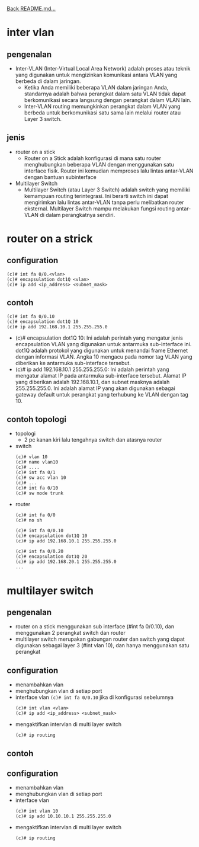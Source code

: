 <a href="../../README.md#back">Back README.md...</a>

# inter vlan
## pengenalan
- Inter-VLAN (Inter-Virtual Local Area Network) adalah proses atau teknik yang digunakan untuk mengizinkan komunikasi antara VLAN yang berbeda di dalam jaringan. 
  - Ketika Anda memiliki beberapa VLAN dalam jaringan Anda, standarnya adalah bahwa perangkat dalam satu VLAN tidak dapat berkomunikasi secara langsung dengan perangkat dalam VLAN lain.
  - Inter-VLAN routing memungkinkan perangkat dalam VLAN yang berbeda untuk berkomunikasi satu sama lain melalui router atau Layer 3 switch.

## jenis
- router on a stick
  - Router on a Stick adalah konfigurasi di mana satu router menghubungkan beberapa VLAN dengan menggunakan satu interface fisik. Router ini kemudian memproses lalu lintas antar-VLAN dengan bantuan subinterface
- Multilayer Switch
  - Multilayer Switch (atau Layer 3 Switch) adalah switch yang memiliki kemampuan routing terintegrasi. Ini berarti switch ini dapat mengirimkan lalu lintas antar-VLAN tanpa perlu melibatkan router eksternal. Multilayer Switch mampu melakukan fungsi routing antar-VLAN di dalam perangkatnya sendiri.

# router on a strick
## configuration
```
(c)# int fa 0/0.<vlan>
(c)# encapsulation dot1Q <vlan>
(c)# ip add <ip_address> <subnet_mask>
```
## contoh
```
(c)# int fa 0/0.10
(c)# encapsulation dot1Q 10
(c)# ip add 192.168.10.1 255.255.255.0
```
- (c)# encapsulation dot1Q 10: Ini adalah perintah yang mengatur jenis encapsulation VLAN yang digunakan untuk antarmuka sub-interface ini. dot1Q adalah protokol yang digunakan untuk menandai frame Ethernet dengan informasi VLAN. Angka 10 mengacu pada nomor tag VLAN yang diberikan ke antarmuka sub-interface tersebut.
- (c)# ip add 192.168.10.1 255.255.255.0: Ini adalah perintah yang mengatur alamat IP pada antarmuka sub-interface tersebut. Alamat IP yang diberikan adalah 192.168.10.1, dan subnet masknya adalah 255.255.255.0. Ini adalah alamat IP yang akan digunakan sebagai gateway default untuk perangkat yang terhubung ke VLAN dengan tag 10.

## contoh topologi
- topologi
  - 2 pc kanan kiri lalu tengahnya switch dan atasnya router
- switch
  ```
  (c)# vlan 10
  (c)# name vlan10
  (c)# ....
  (c)# int fa 0/1
  (c)# sw acc vlan 10
  (c)# ...
  (c)# int fa 0/10
  (c)# sw mode trunk
  ```
- router
  ```
  (c)# int fa 0/0
  (c)# no sh

  (c)# int fa 0/0.10
  (c)# encapsulation dot1Q 10
  (c)# ip add 192.168.10.1 255.255.255.0

  (c)# int fa 0/0.20
  (c)# encapsulation dot1Q 20
  (c)# ip add 192.168.20.1 255.255.255.0
  ...

# multilayer switch
## pengenalan
- router on a stick menggunakan sub interface (#int fa 0/0.10), dan menggunakan 2 perangkat switch dan router
- multilayer switch merupakan gabungan router dan switch yang dapat digunakan sebagai layer 3 (#int vlan 10), dan hanya menggunakan satu perangkat

## configuration
- menambahkan vlan
- menghubungkan vlan di setiap port
- interface vlan ```(c)# int fa 0/0.10``` jika di konfigurasi sebelumnya
    ```
  (c)# int vlan <vlan>
  (c)# ip add <ip_address> <subnet_mask>
  ```
- mengaktifkan intervlan di multi layer switch
  ```
  (c)# ip routing
  ```

## contoh
## configuration
- menambahkan vlan
- menghubungkan vlan di setiap port
- interface vlan
  ```
  (c)# int vlan 10
  (c)# ip add 10.10.10.1 255.255.255.0
  ```
- mengaktifkan intervlan di multi layer switch
  ```
  (c)# ip routing
  ```